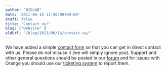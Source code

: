 ```yaml
---
author: "BIOLAB"
date: '2011-06-14 11:50:00+00:00'
draft: false
title: "Contact us!"
blog: ["website" ]
oldUrl: "/blog/2011/06/14/contact-us/"
---
```


We have added a simple [contact form](/contact/) so that you can get in direct contact with us. Please do not misuse it (we will simply ignore you). Support and other general questions should be posted in our [forum](/forum/) and for issues with Orange you should use our [ticketing system](/trac/) to report them.

